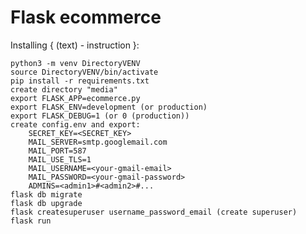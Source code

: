 # Flask ecommerce

Installing { (text) - instruction }:

    python3 -m venv DirectoryVENV
    source DirectoryVENV/bin/activate
    pip install -r requirements.txt
    create directory "media"
    export FLASK_APP=ecommerce.py
    export FLASK_ENV=development (or production)
    export FLASK_DEBUG=1 (or 0 (production))
    create config.env and export:
        SECRET_KEY=<SECRET_KEY>
        MAIL_SERVER=smtp.googlemail.com
        MAIL_PORT=587
        MAIL_USE_TLS=1
        MAIL_USERNAME=<your-gmail-email>
        MAIL_PASSWORD=<your-gmail-password>
        ADMINS=<admin1>#<admin2>#...
    flask db migrate
    flask db upgrade
    flask createsuperuser username_password_email (create superuser)
    flask run
